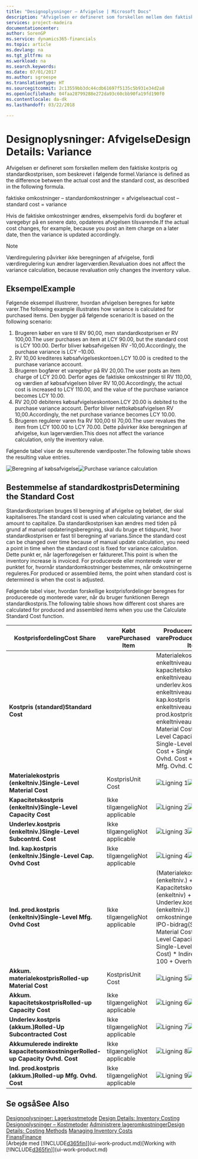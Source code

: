 ```yaml
---
title: "Designoplysninger – Afvigelse | Microsoft Docs"
description: "Afvigelsen er defineret som forskellen mellem den faktiske kostpris og standardkostprisen, som beskrevet i følgende formel."
services: project-madeira
documentationcenter: 
author: SorenGP
ms.service: dynamics365-financials
ms.topic: article
ms.devlang: na
ms.tgt_pltfrm: na
ms.workload: na
ms.search.keywords: 
ms.date: 07/01/2017
ms.author: sgroespe
ms.translationtype: HT
ms.sourcegitcommit: 2c13559bb3dc44cdb61697f5135c5b931e34d2a8
ms.openlocfilehash: 04faa28799288e272da93c60cbb90fa19fd190f0
ms.contentlocale: da-dk
ms.lasthandoff: 03/22/2018

---
```

# <a name="design-details-variance"></a><span data-ttu-id="8db26-103">Designoplysninger: Afvigelse</span><span class="sxs-lookup"><span data-stu-id="8db26-103">Design Details: Variance</span></span>
<span data-ttu-id="8db26-104">Afvigelsen er defineret som forskellen mellem den faktiske kostpris og standardkostprisen, som beskrevet i følgende formel.</span><span class="sxs-lookup"><span data-stu-id="8db26-104">Variance is defined as the difference between the actual cost and the standard cost, as described in the following formula.</span></span>  

 <span data-ttu-id="8db26-105">faktiske omkostninger – standardomkostninger = afvigelse</span><span class="sxs-lookup"><span data-stu-id="8db26-105">actual cost – standard cost = variance</span></span>  

 <span data-ttu-id="8db26-106">Hvis de faktiske omkostninger ændres, eksempelvis fordi du bogfører et varegebyr på en senere dato, opdateres afvigelsen tilsvarende.</span><span class="sxs-lookup"><span data-stu-id="8db26-106">If the actual cost changes, for example, because you post an item charge on a later date, then the variance is updated accordingly.</span></span>  

> [!NOTE]  
>  <span data-ttu-id="8db26-107">Værdiregulering påvirker ikke beregningen af afvigelse, fordi værdiregulering kun ændrer lagerværdien.</span><span class="sxs-lookup"><span data-stu-id="8db26-107">Revaluation does not affect the variance calculation, because revaluation only changes the inventory value.</span></span>  

## <a name="example"></a><span data-ttu-id="8db26-108">Eksempel</span><span class="sxs-lookup"><span data-stu-id="8db26-108">Example</span></span>  
 <span data-ttu-id="8db26-109">Følgende eksempel illustrerer, hvordan afvigelsen beregnes for købte varer.</span><span class="sxs-lookup"><span data-stu-id="8db26-109">The following example illustrates how variance is calculated for purchased items.</span></span> <span data-ttu-id="8db26-110">Den bygger på følgende scenario:</span><span class="sxs-lookup"><span data-stu-id="8db26-110">It is based on the following scenario:</span></span>  

1.  <span data-ttu-id="8db26-111">Brugeren køber en vare til RV 90,00, men standardkostprisen er RV 100,00.</span><span class="sxs-lookup"><span data-stu-id="8db26-111">The user purchases an item at LCY 90.00, but the standard cost is LCY 100.00.</span></span> <span data-ttu-id="8db26-112">Derfor bliver købsafvigelsen RV -10,00.</span><span class="sxs-lookup"><span data-stu-id="8db26-112">Accordingly, the purchase variance is LCY –10.00.</span></span>  
2.  <span data-ttu-id="8db26-113">RV 10,00 krediteres købsafvigelseskontoen.</span><span class="sxs-lookup"><span data-stu-id="8db26-113">LCY 10.00 is credited to the purchase variance account.</span></span>  
3.  <span data-ttu-id="8db26-114">Brugeren bogfører et varegebyr på RV 20,00.</span><span class="sxs-lookup"><span data-stu-id="8db26-114">The user posts an item charge of LCY 20.00.</span></span> <span data-ttu-id="8db26-115">Derfor øges de faktiske omkostninger til RV 110,00, og værdien af købsafvigelsen bliver RV 10,00.</span><span class="sxs-lookup"><span data-stu-id="8db26-115">Accordingly, the actual cost is increased to LCY 110.00, and the value of the purchase variance becomes LCY 10.00.</span></span>  
4.  <span data-ttu-id="8db26-116">RV 20,00 debiteres købsafvigelseskontoen.</span><span class="sxs-lookup"><span data-stu-id="8db26-116">LCY 20.00 is debited to the purchase variance account.</span></span> <span data-ttu-id="8db26-117">Derfor bliver nettokøbsafvigelsen RV 10,00.</span><span class="sxs-lookup"><span data-stu-id="8db26-117">Accordingly, the net purchase variance becomes LCY 10.00.</span></span>  
5.  <span data-ttu-id="8db26-118">Brugeren regulerer varen fra RV 100,00 til 70,00.</span><span class="sxs-lookup"><span data-stu-id="8db26-118">The user revalues the item from LCY 100.00 to LCY 70.00.</span></span> <span data-ttu-id="8db26-119">Dette påvirker ikke beregningen af afvigelse, kun lagerværdien.</span><span class="sxs-lookup"><span data-stu-id="8db26-119">This does not affect the variance calculation, only the inventory value.</span></span>  

 <span data-ttu-id="8db26-120">Følgende tabel viser de resulterende værdiposter.</span><span class="sxs-lookup"><span data-stu-id="8db26-120">The following table shows the resulting value entries.</span></span>  

 <span data-ttu-id="8db26-121">![Beregning af købsafvigelse](media/design_details_inventory_costing_11_purchase_variance.png "design_details_inventory_costing_11_purchase_variance")</span><span class="sxs-lookup"><span data-stu-id="8db26-121">![Purchase variance calculation](media/design_details_inventory_costing_11_purchase_variance.png "design_details_inventory_costing_11_purchase_variance")</span></span>  

## <a name="determining-the-standard-cost"></a><span data-ttu-id="8db26-122">Bestemmelse af standardkostpris</span><span class="sxs-lookup"><span data-stu-id="8db26-122">Determining the Standard Cost</span></span>  
 <span data-ttu-id="8db26-123">Standardkostprisen bruges til beregning af afvigelse og beløbet, der skal kapitaliseres.</span><span class="sxs-lookup"><span data-stu-id="8db26-123">The standard cost is used when calculating variance and the amount to capitalize.</span></span> <span data-ttu-id="8db26-124">Da standardkostprisen kan ændres med tiden på grund af manuel opdateringsberegning, skal du bruge et tidspunkt, hvor standardkostprisen er fast til beregning af varians.</span><span class="sxs-lookup"><span data-stu-id="8db26-124">Since the standard cost can be changed over time because of manual update calculation, you need a point in time when the standard cost is fixed for variance calculation.</span></span> <span data-ttu-id="8db26-125">Dette punkt er, når lagerforøgelsen er faktureret.</span><span class="sxs-lookup"><span data-stu-id="8db26-125">This point is when the inventory increase is invoiced.</span></span> <span data-ttu-id="8db26-126">For producerede eller monterede varer er punktet for, hvornår standardomkostninger bestemmes, når omkostningerne reguleres.</span><span class="sxs-lookup"><span data-stu-id="8db26-126">For produced or assembled items, the point when standard cost is determined is when the cost is adjusted.</span></span>  

 <span data-ttu-id="8db26-127">Følgende tabel viser, hvordan forskellige kostprisfordelinger beregnes for producerede og monterede varer, når du bruger funktionen Beregn standardkostpris.</span><span class="sxs-lookup"><span data-stu-id="8db26-127">The following table shows how different cost shares are calculated for produced and assembled items when you use the Calculate Standard Cost function.</span></span>  

|<span data-ttu-id="8db26-128">Kostprisfordeling</span><span class="sxs-lookup"><span data-stu-id="8db26-128">Cost Share</span></span>|<span data-ttu-id="8db26-129">Købt vare</span><span class="sxs-lookup"><span data-stu-id="8db26-129">Purchased Item</span></span>|<span data-ttu-id="8db26-130">Produceret/monteret vare</span><span class="sxs-lookup"><span data-stu-id="8db26-130">Produced/Assembled Item</span></span>|  
|----------------|--------------------|------------------------------|  
|<span data-ttu-id="8db26-131">**Kostpris (standard)**</span><span class="sxs-lookup"><span data-stu-id="8db26-131">**Standard Cost**</span></span>||<span data-ttu-id="8db26-132">Materialekostprisen på enkeltniveau + kapacitetskostpris på enkeltniveau + underlev.kostpris på enkeltniveau + ind. kap.kostpris på enkeltniveau + ind. prod.kostpris på enkeltniveau</span><span class="sxs-lookup"><span data-stu-id="8db26-132">Single-Level Material Cost + Single-Level Capacity Cost + Single-Level Subcontrd. Cost + Single-Level Cap. Ovhd. Cost + Single-Level Mfg. Ovhd. Cost</span></span>|  
|<span data-ttu-id="8db26-133">**Materialekostpris (enkeltniv.)**</span><span class="sxs-lookup"><span data-stu-id="8db26-133">**Single-Level Material Cost**</span></span>|<span data-ttu-id="8db26-134">Kostpris</span><span class="sxs-lookup"><span data-stu-id="8db26-134">Unit Cost</span></span>|<span data-ttu-id="8db26-135">![Ligning 1](media/design_details_inventory_costing_11_equation_1.png "design_details_inventory_costing_11_equation_1")</span><span class="sxs-lookup"><span data-stu-id="8db26-135">![Equation 1](media/design_details_inventory_costing_11_equation_1.png "design_details_inventory_costing_11_equation_1")</span></span>|  
|<span data-ttu-id="8db26-136">**Kapacitetskostpris (enkeltniv)**</span><span class="sxs-lookup"><span data-stu-id="8db26-136">**Single-Level Capacity Cost**</span></span>|<span data-ttu-id="8db26-137">Ikke tilgængelig</span><span class="sxs-lookup"><span data-stu-id="8db26-137">Not applicable</span></span>|<span data-ttu-id="8db26-138">![Ligning 2](media/design_details_inventory_costing_11_equation_2.png "design_details_inventory_costing_11_equation_2")</span><span class="sxs-lookup"><span data-stu-id="8db26-138">![Equation 2](media/design_details_inventory_costing_11_equation_2.png "design_details_inventory_costing_11_equation_2")</span></span>|  
|<span data-ttu-id="8db26-139">**Underlev.kostpris (enkeltniv.)**</span><span class="sxs-lookup"><span data-stu-id="8db26-139">**Single-Level Subcontrd. Cost**</span></span>|<span data-ttu-id="8db26-140">Ikke tilgængelig</span><span class="sxs-lookup"><span data-stu-id="8db26-140">Not applicable</span></span>|<span data-ttu-id="8db26-141">![Ligning 3](media/design_details_inventory_costing_11_equation_3.png "design_details_inventory_costing_11_equation_3")</span><span class="sxs-lookup"><span data-stu-id="8db26-141">![Equation 3](media/design_details_inventory_costing_11_equation_3.png "design_details_inventory_costing_11_equation_3")</span></span>|  
|<span data-ttu-id="8db26-142">**Ind. kap.kostpris (enkeltniv.)**</span><span class="sxs-lookup"><span data-stu-id="8db26-142">**Single-Level Cap. Ovhd Cost**</span></span>|<span data-ttu-id="8db26-143">Ikke tilgængelig</span><span class="sxs-lookup"><span data-stu-id="8db26-143">Not applicable</span></span>|<span data-ttu-id="8db26-144">![Ligning 4](media/design_details_inventory_costing_11_equation_4.png "design_details_inventory_costing_11_equation_4")</span><span class="sxs-lookup"><span data-stu-id="8db26-144">![Equation 4](media/design_details_inventory_costing_11_equation_4.png "design_details_inventory_costing_11_equation_4")</span></span>|  
|<span data-ttu-id="8db26-145">**Ind. prod.kostpris (enkeltniv)**</span><span class="sxs-lookup"><span data-stu-id="8db26-145">**Single-Level Mfg. Ovhd Cost**</span></span>|<span data-ttu-id="8db26-146">Ikke tilgængelig</span><span class="sxs-lookup"><span data-stu-id="8db26-146">Not applicable</span></span>|<span data-ttu-id="8db26-147">(Materialekostpris (enkeltniv.) + Kapacitetskostpris (enkeltniv) + Underlev.kostpris (enkeltniv.)) \* Indir. omkostninger % / 100 + IPO-bidrag</span><span class="sxs-lookup"><span data-stu-id="8db26-147">(Single-Level Material Cost + Single-Level Capacity Cost + Single-Level Subcontrd. Cost) \* Indirect Cost % / 100 + Overhead Rate</span></span>|  
|<span data-ttu-id="8db26-148">**Akkum. materialekostpris**</span><span class="sxs-lookup"><span data-stu-id="8db26-148">**Rolled-up Material Cost**</span></span>|<span data-ttu-id="8db26-149">Kostpris</span><span class="sxs-lookup"><span data-stu-id="8db26-149">Unit Cost</span></span>|<span data-ttu-id="8db26-150">![Ligning 5](media/design_details_inventory_costing_11_equation_5.png "design_details_inventory_costing_11_equation_5")</span><span class="sxs-lookup"><span data-stu-id="8db26-150">![Equation 5](media/design_details_inventory_costing_11_equation_5.png "design_details_inventory_costing_11_equation_5")</span></span>|  
|<span data-ttu-id="8db26-151">**Akkum. kapacitetskostpris**</span><span class="sxs-lookup"><span data-stu-id="8db26-151">**Rolled-up Capacity Cost**</span></span>|<span data-ttu-id="8db26-152">Ikke tilgængelig</span><span class="sxs-lookup"><span data-stu-id="8db26-152">Not applicable</span></span>|<span data-ttu-id="8db26-153">![Ligning 6](media/design_details_inventory_costing_11_equation_6.png "design_details_inventory_costing_11_equation_6")</span><span class="sxs-lookup"><span data-stu-id="8db26-153">![Equation 6](media/design_details_inventory_costing_11_equation_6.png "design_details_inventory_costing_11_equation_6")</span></span>|  
|<span data-ttu-id="8db26-154">**Underlev.kostpris (akkum.)**</span><span class="sxs-lookup"><span data-stu-id="8db26-154">**Rolled-Up Subcontracted Cost**</span></span>|<span data-ttu-id="8db26-155">Ikke tilgængelig</span><span class="sxs-lookup"><span data-stu-id="8db26-155">Not applicable</span></span>|<span data-ttu-id="8db26-156">![Ligning 7](media/design_details_inventory_costing_11_equation_7.png "design_details_inventory_costing_11_equation_7")</span><span class="sxs-lookup"><span data-stu-id="8db26-156">![Equation 7](media/design_details_inventory_costing_11_equation_7.png "design_details_inventory_costing_11_equation_7")</span></span>|  
|<span data-ttu-id="8db26-157">**Akkumulerede indirekte kapacitetsomkostninger**</span><span class="sxs-lookup"><span data-stu-id="8db26-157">**Rolled-up Capacity Ovhd. Cost**</span></span>|<span data-ttu-id="8db26-158">Ikke tilgængelig</span><span class="sxs-lookup"><span data-stu-id="8db26-158">Not applicable</span></span>|<span data-ttu-id="8db26-159">![Ligning 8](media/design_details_inventory_costing_11_equation_8.png "design_details_inventory_costing_11_equation_8")</span><span class="sxs-lookup"><span data-stu-id="8db26-159">![Equation 8](media/design_details_inventory_costing_11_equation_8.png "design_details_inventory_costing_11_equation_8")</span></span>|  
|<span data-ttu-id="8db26-160">**Ind. prod.kostpris (akkum.)**</span><span class="sxs-lookup"><span data-stu-id="8db26-160">**Rolled-up Mfg. Ovhd. Cost**</span></span>|<span data-ttu-id="8db26-161">Ikke tilgængelig</span><span class="sxs-lookup"><span data-stu-id="8db26-161">Not applicable</span></span>|<span data-ttu-id="8db26-162">![Ligning 9](media/design_details_inventory_costing_11_equation_9.png "design_details_inventory_costing_11_equation_9")</span><span class="sxs-lookup"><span data-stu-id="8db26-162">![Equation 9](media/design_details_inventory_costing_11_equation_9.png "design_details_inventory_costing_11_equation_9")</span></span>|  

## <a name="see-also"></a><span data-ttu-id="8db26-163">Se også</span><span class="sxs-lookup"><span data-stu-id="8db26-163">See Also</span></span>  
 <span data-ttu-id="8db26-164">[Designoplysninger: Lagerkostmetode](design-details-inventory-costing.md) </span><span class="sxs-lookup"><span data-stu-id="8db26-164">[Design Details: Inventory Costing](design-details-inventory-costing.md) </span></span>  
 <span data-ttu-id="8db26-165">[Designoplysninger – Kostmetoder](design-details-costing-methods.md) [Administrere lageromkostninger](finance-manage-inventory-costs.md)</span><span class="sxs-lookup"><span data-stu-id="8db26-165">[Design Details: Costing Methods](design-details-costing-methods.md) [Managing Inventory Costs](finance-manage-inventory-costs.md)</span></span>  
 [<span data-ttu-id="8db26-166">Finans</span><span class="sxs-lookup"><span data-stu-id="8db26-166">Finance</span></span>](finance.md)  
 <span data-ttu-id="8db26-167">[Arbejde med [!INCLUDE[d365fin](includes/d365fin_md.md)]](ui-work-product.md)</span><span class="sxs-lookup"><span data-stu-id="8db26-167">[Working with [!INCLUDE[d365fin](includes/d365fin_md.md)]](ui-work-product.md)</span></span>

